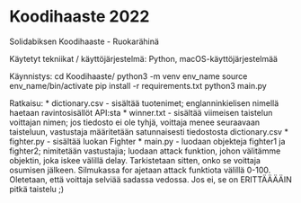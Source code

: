 # Koodihaaste 2022
Solidabiksen Koodihaaste - Ruokarähinä

Käytetyt tekniikat / käyttöjärjestelmä:
    Python, macOS-käyttöjärjestelmää 

Käynnistys:
	cd Koodihaaste/
	python3 -m venv env_name	source env_name/bin/activate 
	pip install -r requirements.txt 
	python3 main.py

Ratkaisu:
 	* dictionary.csv  - sisältää tuotenimet; englanninkielisen nimellä haetaan ravintosisällöt API:sta
    * winner.txt - sisältää viimeisen taistelun voittajan nimen; jos tiedosto ei ole tyhjä, voittaja menee seuraavaan taisteluun, vastustaja määritetään satunnaisesti tiedostosta dictionary.csv
    * fighter.py - sisältää luokan Fighter
    * main.py - luodaan objekteja fighter1 ja fighter2; nimitetään vastustajia; luodaan attack funktion, johon välitämme objektin, joka iskee välillä delay. Tarkistetaan sitten, onko se voittaja osumisen jälkeen. Silmukassa for ajetaan attack funktiota välillä 0-100. Oletetaan, että voittaja selviää sadassa vedossa. Jos ei, se on ERITTÄÄÄÄIN pitkä taistelu ;)
